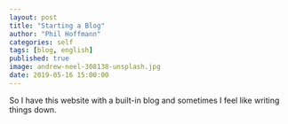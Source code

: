 ```yaml
---
layout: post
title: "Starting a Blog"
author: "Phil Hoffmann"
categories: self
tags: [blog, english]
published: true
image: andrew-neel-308138-unsplash.jpg
date: 2019-05-16 15:00:00
---
```


So I have this website with a built-in blog and sometimes I feel like writing things down.

